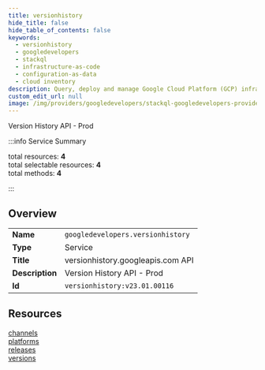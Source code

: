 ```yaml
---
title: versionhistory
hide_title: false
hide_table_of_contents: false
keywords:
  - versionhistory
  - googledevelopers
  - stackql
  - infrastructure-as-code
  - configuration-as-data
  - cloud inventory
description: Query, deploy and manage Google Cloud Platform (GCP) infrastructure and resources using SQL
custom_edit_url: null
image: /img/providers/googledevelopers/stackql-googledevelopers-provider-featured-image.png
---
```

Version History API - Prod  
    
:::info Service Summary

<div class="row">
<div class="providerDocColumn">
<span>total resources:&nbsp;<b>4</b></span><br />
<span>total selectable resources:&nbsp;<b>4</b></span><br />
<span>total methods:&nbsp;<b>4</b></span><br />
</div>
</div>

:::

## Overview
<table><tbody>
<tr><td><b>Name</b></td><td><code>googledevelopers.versionhistory</code></td></tr>
<tr><td><b>Type</b></td><td>Service</td></tr>
<tr><td><b>Title</b></td><td>versionhistory.googleapis.com API</td></tr>
<tr><td><b>Description</b></td><td>Version History API - Prod</td></tr>
<tr><td><b>Id</b></td><td><code>versionhistory:v23.01.00116</code></td></tr>
</tbody></table>

## Resources
<div class="row">
<div class="providerDocColumn">
<a href="/providers/googledevelopers/versionhistory/channels/">channels</a><br />
<a href="/providers/googledevelopers/versionhistory/platforms/">platforms</a><br />
</div>
<div class="providerDocColumn">
<a href="/providers/googledevelopers/versionhistory/releases/">releases</a><br />
<a href="/providers/googledevelopers/versionhistory/versions/">versions</a><br />
</div>
</div>
